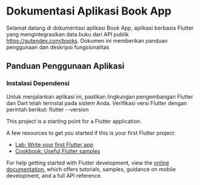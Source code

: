 # Dokumentasi Aplikasi Book App

Selamat datang di dokumentasi aplikasi Book App, aplikasi berbasis Flutter yang mengintegrasikan data buku dari API publik https://gutendex.com/books. Dokumen ini memberikan panduan penggunaan dan deskripsi fungsionalitas

## Panduan Penggunaan Aplikasi

### Instalasi Dependensi

Untuk menjalankan aplikasi ini, pastikan lingkungan pengembangan Flutter dan Dart telah terinstal pada sistem Anda. Verifikasi versi Flutter dengan perintah berikut:
flutter --version

This project is a starting point for a Flutter application.

A few resources to get you started if this is your first Flutter project:

- [Lab: Write your first Flutter app](https://docs.flutter.dev/get-started/codelab)
- [Cookbook: Useful Flutter samples](https://docs.flutter.dev/cookbook)

For help getting started with Flutter development, view the
[online documentation](https://docs.flutter.dev/), which offers tutorials,
samples, guidance on mobile development, and a full API reference.
